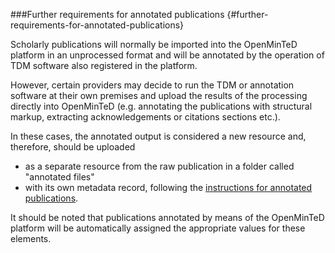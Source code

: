 ###Further requirements for annotated publications {#further-requirements-for-annotated-publications}


Scholarly publications will normally be imported into the OpenMinTeD platform in an unprocessed format and will be annotated by the operation of TDM software also registered in the platform. 

However, certain providers may decide to run the TDM or annotation software at their own premises and upload the results of the processing directly into OpenMinTeD (e.g. annotating the publications with structural markup, extracting acknowledgements or citations sections etc.). 

In these cases, the annotated output is considered a new resource and, therefore, should be uploaded
* as a separate resource from the raw publication in a folder called "annotated files"
* with its own metadata record, following the [instructions for annotated publications](/guidelines_for_providers_of_publications/metadata-for-annotated-publications.md).

It should be noted that publications annotated by means of the OpenMinTeD platform will be automatically assigned the appropriate values for these elements.
